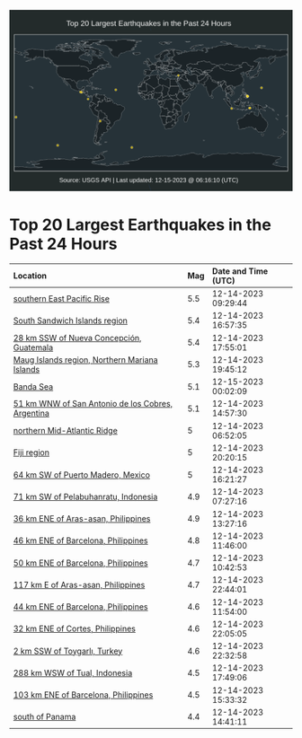 ![Map](./map.png)

# Top 20 Largest Earthquakes in the Past 24 Hours

| Location | Mag | Date and Time (UTC) |
|:---|:---|:---|
| [southern East Pacific Rise](https://earthquake.usgs.gov/earthquakes/eventpage/us7000livw) | 5.5 | 12-14-2023 09:29:44 |
| [South Sandwich Islands region](https://earthquake.usgs.gov/earthquakes/eventpage/us7000lj2m) | 5.4 | 12-14-2023 16:57:35 |
| [28 km SSW of Nueva Concepción, Guatemala](https://earthquake.usgs.gov/earthquakes/eventpage/us7000lj39) | 5.4 | 12-14-2023 17:55:01 |
| [Maug Islands region, Northern Mariana Islands](https://earthquake.usgs.gov/earthquakes/eventpage/us7000lj40) | 5.3 | 12-14-2023 19:45:12 |
| [Banda Sea](https://earthquake.usgs.gov/earthquakes/eventpage/us7000lj5l) | 5.1 | 12-15-2023 00:02:09 |
| [51 km WNW of San Antonio de los Cobres, Argentina](https://earthquake.usgs.gov/earthquakes/eventpage/us7000liz5) | 5.1 | 12-14-2023 14:57:30 |
| [northern Mid-Atlantic Ridge](https://earthquake.usgs.gov/earthquakes/eventpage/us7000liv6) | 5 | 12-14-2023 06:52:05 |
| [Fiji region](https://earthquake.usgs.gov/earthquakes/eventpage/us7000lj48) | 5 | 12-14-2023 20:20:15 |
| [64 km SW of Puerto Madero, Mexico](https://earthquake.usgs.gov/earthquakes/eventpage/us7000lj2f) | 5 | 12-14-2023 16:21:27 |
| [71 km SW of Pelabuhanratu, Indonesia](https://earthquake.usgs.gov/earthquakes/eventpage/us7000liv9) | 4.9 | 12-14-2023 07:27:16 |
| [36 km ENE of Aras-asan, Philippines](https://earthquake.usgs.gov/earthquakes/eventpage/us7000liyl) | 4.9 | 12-14-2023 13:27:16 |
| [46 km ENE of Barcelona, Philippines](https://earthquake.usgs.gov/earthquakes/eventpage/us7000liy8) | 4.8 | 12-14-2023 11:46:00 |
| [50 km ENE of Barcelona, Philippines](https://earthquake.usgs.gov/earthquakes/eventpage/us7000lixx) | 4.7 | 12-14-2023 10:42:53 |
| [117 km E of Aras-asan, Philippines](https://earthquake.usgs.gov/earthquakes/eventpage/us7000lj58) | 4.7 | 12-14-2023 22:44:01 |
| [44 km ENE of Barcelona, Philippines](https://earthquake.usgs.gov/earthquakes/eventpage/us7000liy7) | 4.6 | 12-14-2023 11:54:00 |
| [32 km ENE of Cortes, Philippines](https://earthquake.usgs.gov/earthquakes/eventpage/us7000lj50) | 4.6 | 12-14-2023 22:05:05 |
| [2 km SSW of Toygarlı, Turkey](https://earthquake.usgs.gov/earthquakes/eventpage/us7000lj55) | 4.6 | 12-14-2023 22:32:58 |
| [288 km WSW of Tual, Indonesia](https://earthquake.usgs.gov/earthquakes/eventpage/us7000lj36) | 4.5 | 12-14-2023 17:49:06 |
| [103 km ENE of Barcelona, Philippines](https://earthquake.usgs.gov/earthquakes/eventpage/us7000lj2c) | 4.5 | 12-14-2023 15:33:32 |
| [south of Panama](https://earthquake.usgs.gov/earthquakes/eventpage/us7000liz1) | 4.4 | 12-14-2023 14:41:11 |
